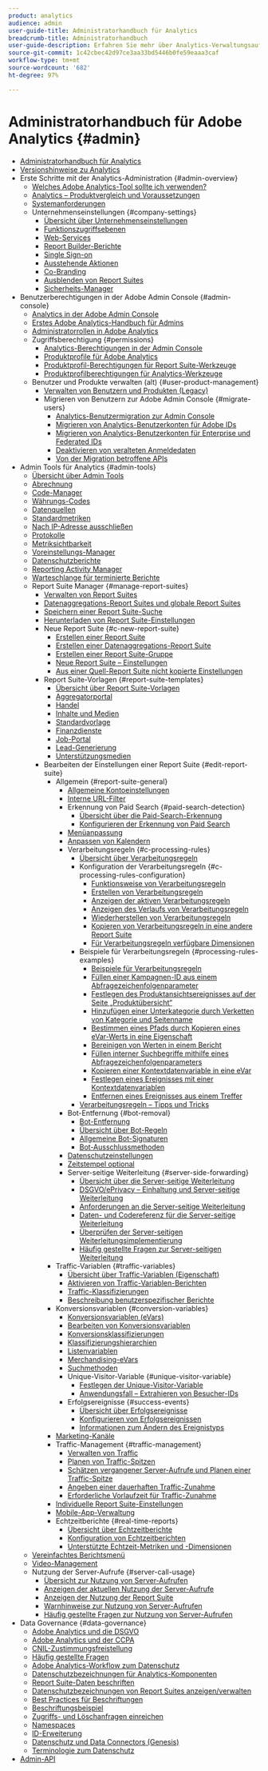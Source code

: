 ```yaml
---
product: analytics
audience: admin
user-guide-title: Administratorhandbuch für Analytics
breadcrumb-title: Administratorhandbuch
user-guide-description: Erfahren Sie mehr über Analytics-Verwaltungsaufgaben, wie z. B. das Verwalten von Benutzern und Produkten in der Experience Cloud Admin Console, das Konfigurieren von Report Suites und mehr.
source-git-commit: 1c42cbec42d97ce3aa33bd5446b0fe59eaaa3caf
workflow-type: tm+mt
source-wordcount: '682'
ht-degree: 97%

---
```



# Administratorhandbuch für Adobe Analytics {#admin}

+ [Administratorhandbuch für Analytics](home.md)
+ [Versionshinweise zu Analytics](https://experienceleague.adobe.com/docs/analytics/release-notes/latest.html?lang=de)
+ Erste Schritte mit der Analytics-Administration {#admin-overview}
   + [Welches Adobe Analytics-Tool sollte ich verwenden?](get-started/which-analytics-tool.md)
   + [Analytics – Produktvergleich und Voraussetzungen](get-started/analytics-product-comparison.md)
   + [Systemanforderungen](get-started/sys-reqs.md)
   + Unternehmenseinstellungen {#company-settings}
      + [Übersicht über Unternehmenseinstellungen](get-started/company/c-company-settings.md)
      + [Funktionszugriffsebenen](get-started/company/feature-access-levels.md)
      + [Web-Services](get-started/company/web-services-admin.md)
      + [Report Builder-Berichte](get-started/company/report-builder-reports-admin.md)
      + [Single Sign-on](get-started/company/single-signon-admin.md)
      + [Ausstehende Aktionen](get-started/company/pending-actions-admin.md)
      + [Co-Branding](get-started/company/co-branding-admin.md)
      + [Ausblenden von Report Suites](get-started/company/c-hide-report-suites.md)
      + [Sicherheits-Manager](get-started/company/security-manager.md)
+ Benutzerberechtigungen in der Adobe Admin Console {#admin-console}
   + [Analytics in der Adobe Admin Console](admin-console/home.md)
   + [Erstes Adobe Analytics-Handbuch für Admins](admin-console/first-admin-guide.md)
   + [Administratorrollen in Adobe Analytics](admin-console/admin-roles-in-analytics.md)
   + Zugriffsberechtigung {#permissions}
      + [Analytics-Berechtigungen in der Admin Console](admin-console/permissions/summary-tables.md)
      + [Produktprofile für Adobe Analytics](admin-console/permissions/product-profile.md)
      + [Produktprofil-Berechtigungen für Report Suite-Werkzeuge](admin-console/permissions/report-suite-tools.md)
      + [Produktprofilberechtigungen für Analytics-Werkzeuge](admin-console/permissions/analytics-tools.md)
   + Benutzer und Produkte verwalten (alt) {#user-product-management}
      + [Verwalten von Benutzern und Produkten (Legacy)](admin-console/user-management2/user-management.md)
      + Migrieren von Benutzern zur Adobe Admin Console {#migrate-users}
         + [Analytics-Benutzermigration zur Admin Console](admin-console/user-management2/user-migration/c-migration-tool.md)
         + [Migrieren von Analytics-Benutzerkonten für Adobe IDs](admin-console/user-management2/user-migration/t-migrate-users.md)
         + [Migrieren von Analytics-Benutzerkonten für Enterprise und Federated IDs](admin-console/user-management2/user-migration/migrate-enterprise.md)
         + [Deaktivieren von veralteten Anmeldedaten](admin-console/user-management2/user-migration/t-disable-legacy-login.md)
         + [Von der Migration betroffene APIs](admin-console/user-management2/user-migration/developer.md)
+ Admin Tools für Analytics {#admin-tools}
   + [Übersicht über Admin Tools](admin/c-admin-tools.md)
   + [Abrechnung](admin/billing-admin.md)
   + [Code-Manager](admin/code-manager-admin.md)
   + [Währungs-Codes](admin/currency.md)
   + [Datenquellen](admin/data-sources.md)
   + [Standardmetriken](admin/default-metrics.md)
   + [Nach IP-Adresse ausschließen](admin/exclude-ip.md)
   + [Protokolle](admin/logs.md)
   + [Metriksichtbarkeit](admin/metric-visibility.md)
   + [Voreinstellungs-Manager](admin/preferences-manager.md)
   + [Datenschutzberichte](admin/privacy-reporting.md)
   + [Reporting Activity Manager](admin/reporting-activity.md)
   + [Warteschlange für terminierte Berichte](admin/scheduled-reports-admin.md)
   + Report Suite Manager {#manage-report-suites}
      + [Verwalten von Report Suites](admin/c-manage-report-suites/report-suites-admin.md)
      + [Datenaggregations-Report Suites und globale Report Suites](admin/c-manage-report-suites/rollup-report-suite.md)
      + [Speichern einer Report Suite-Suche](admin/c-manage-report-suites/t-report-suite-saved-search.md)
      + [Herunterladen von Report Suite-Einstellungen](admin/c-manage-report-suites/t-download-rs-settings.md)
      + Neue Report Suite {#c-new-report-suite}
         + [Erstellen einer Report Suite](admin/c-manage-report-suites/c-new-report-suite/t-create-a-report-suite.md)
         + [Erstellen einer Datenaggregations-Report Suite](admin/c-manage-report-suites/c-new-report-suite/t-rollups.md)
         + [Erstellen einer Report Suite-Gruppe](admin/c-manage-report-suites/c-new-report-suite/t-create-rs-group.md)
         + [Neue Report Suite – Einstellungen](admin/c-manage-report-suites/c-new-report-suite/new-report-suite.md)
         + [Aus einer Quell-Report Suite nicht kopierte Einstellungen](admin/c-manage-report-suites/c-new-report-suite/settings-not-copied-from-rs.md)
      + Report Suite-Vorlagen {#report-suite-templates}
         + [Übersicht über Report Suite-Vorlagen](admin/c-manage-report-suites/c-report-suite-templates/report-suite-templates.md)
         + [Aggregatorportal](admin/c-manage-report-suites/c-report-suite-templates/aggregator-portal.md)
         + [Handel](admin/c-manage-report-suites/c-report-suite-templates/commerce-admin.md)
         + [Inhalte und Medien](admin/c-manage-report-suites/c-report-suite-templates/content-media.md)
         + [Standardvorlage](admin/c-manage-report-suites/c-report-suite-templates/default-rs-template.md)
         + [Finanzdienste](admin/c-manage-report-suites/c-report-suite-templates/financial-services.md)
         + [Job-Portal](admin/c-manage-report-suites/c-report-suite-templates/job-portal.md)
         + [Lead-Generierung](admin/c-manage-report-suites/c-report-suite-templates/lead-generation.md)
         + [Unterstützungsmedien](admin/c-manage-report-suites/c-report-suite-templates/support-media.md)
      + Bearbeiten der Einstellungen einer Report Suite {#edit-report-suite}
         + Allgemein {#report-suite-general}
            + [Allgemeine Kontoeinstellungen](admin/c-manage-report-suites/c-edit-report-suites/general/general-acct-settings-admin.md)
            + [Interne URL-Filter](admin/c-manage-report-suites/c-edit-report-suites/general/internal-url-filter-admin.md)
            + Erkennung von Paid Search {#paid-search-detection}
               + [Übersicht über die Paid-Search-Erkennung](admin/c-manage-report-suites/c-edit-report-suites/general/paid-search-detection/paid-search-detection.md)
               + [Konfigurieren der Erkennung von Paid Search](admin/c-manage-report-suites/c-edit-report-suites/general/paid-search-detection/t-paid-search-detection.md)
            + [Menüanpassung](admin/c-manage-report-suites/c-edit-report-suites/general/customize-menus.md)
            + [Anpassen von Kalendern](admin/c-manage-report-suites/c-edit-report-suites/general/custom-calendar.md)
            + Verarbeitungsregeln {#c-processing-rules}
               + [Übersicht über Verarbeitungsregeln](admin/c-manage-report-suites/c-edit-report-suites/general/c-processing-rules/processing-rules.md)
               + Konfiguration der Verarbeitungsregeln {#c-processing-rules-configuration}
                  + [Funktionsweise von Verarbeitungsregeln](admin/c-manage-report-suites/c-edit-report-suites/general/c-processing-rules/c-processing-rules-configuration/processing-rules-about.md)
                  + [Erstellen von Verarbeitungsregeln](admin/c-manage-report-suites/c-edit-report-suites/general/c-processing-rules/c-processing-rules-configuration/t-processing-rules.md)
                  + [Anzeigen der aktiven Verarbeitungsregeln](admin/c-manage-report-suites/c-edit-report-suites/general/c-processing-rules/c-processing-rules-configuration/t-processing-rules-view.md)
                  + [Anzeigen des Verlaufs von Verarbeitungsregeln](admin/c-manage-report-suites/c-edit-report-suites/general/c-processing-rules/c-processing-rules-configuration/t-processing-rule-view-history.md)
                  + [Wiederherstellen von Verarbeitungsregeln](admin/c-manage-report-suites/c-edit-report-suites/general/c-processing-rules/c-processing-rules-configuration/t-processing-rules-restore.md)
                  + [Kopieren von Verarbeitungsregeln in eine andere Report Suite](admin/c-manage-report-suites/c-edit-report-suites/general/c-processing-rules/c-processing-rules-configuration/t-processing-rules-copy-to-rs.md)
                  + [Für Verarbeitungsregeln verfügbare Dimensionen](admin/c-manage-report-suites/c-edit-report-suites/general/c-processing-rules/processing-rule-dimensions.md)
               + Beispiele für Verarbeitungsregeln {#processing-rules-examples}
                  + [Beispiele für Verarbeitungsregeln](admin/c-manage-report-suites/c-edit-report-suites/general/c-processing-rules/processing-rules-examples/processing-rules-examples.md)
                  + [Füllen einer Kampagnen-ID aus einem Abfragezeichenfolgenparameter](admin/c-manage-report-suites/c-edit-report-suites/general/c-processing-rules/processing-rules-examples/processing-rules-populate-campaign-id.md)
                  + [Festlegen des Produktansichtsereignisses auf der Seite „Produktübersicht“](admin/c-manage-report-suites/c-edit-report-suites/general/c-processing-rules/processing-rules-examples/setting-the-product-view-event.md)
                  + [Hinzufügen einer Unterkategorie durch Verketten von Kategorie und Seitenname](admin/c-manage-report-suites/c-edit-report-suites/general/c-processing-rules/processing-rules-examples/subcategory-concatenating.md)
                  + [Bestimmen eines Pfads durch Kopieren eines eVar-Werts in eine Eigenschaft](admin/c-manage-report-suites/c-edit-report-suites/general/c-processing-rules/processing-rules-examples/processing-rules-determining-path.md)
                  + [Bereinigen von Werten in einem Bericht](admin/c-manage-report-suites/c-edit-report-suites/general/c-processing-rules/processing-rules-examples/clean-up-values-in-a-report.md)
                  + [Füllen interner Suchbegriffe mithilfe eines Abfragezeichenfolgenparameters](admin/c-manage-report-suites/c-edit-report-suites/general/c-processing-rules/processing-rules-examples/processing-rules-populating-internal-search.md)
                  + [Kopieren einer Kontextdatenvariable in eine eVar](admin/c-manage-report-suites/c-edit-report-suites/general/c-processing-rules/processing-rules-examples/processing-rules-copy-context-data.md)
                  + [Festlegen eines Ereignisses mit einer Kontextdatenvariablen](admin/c-manage-report-suites/c-edit-report-suites/general/c-processing-rules/processing-rules-examples/processing-rules-copy-context-data-event.md)
                  + [Entfernen eines Ereignisses aus einem Treffer](admin/c-manage-report-suites/c-edit-report-suites/general/c-processing-rules/processing-rules-examples/processing-rules-remove-event.md)
               + [Verarbeitungsregeln – Tipps und Tricks](admin/c-manage-report-suites/c-edit-report-suites/general/c-processing-rules/processing-rules-tips.md)
            + Bot-Entfernung {#bot-removal}
               + [Bot-Entfernung](admin/c-manage-report-suites/c-edit-report-suites/general/bot-removal/bot-removal.md)
               + [Übersicht über Bot-Regeln](admin/c-manage-report-suites/c-edit-report-suites/general/bot-removal/bot-rules.md)
               + [Allgemeine Bot-Signaturen](admin/c-manage-report-suites/c-edit-report-suites/general/bot-removal/bot-signatures.md)
               + [Bot-Ausschlussmethoden](admin/c-manage-report-suites/c-edit-report-suites/general/bot-removal/bot-exclusion-methods.md)
            + [Datenschutzeinstellungen](admin/c-manage-report-suites/c-edit-report-suites/general/privacy-settings.md)
            + [Zeitstempel optional](admin/c-manage-report-suites/c-edit-report-suites/general/timestamp-optional.md)
            + Server-seitige Weiterleitung {#server-side-forwarding}
               + [Übersicht über die Server-seitige Weiterleitung](admin/c-manage-report-suites/c-edit-report-suites/general/c-server-side-forwarding/ssf.md)
               + [DSGVO/ePrivacy – Einhaltung und Server-seitige Weiterleitung](admin/c-manage-report-suites/c-edit-report-suites/general/c-server-side-forwarding/ssf-gdpr.md)
               + [Anforderungen an die Server-seitige Weiterleitung](admin/c-manage-report-suites/c-edit-report-suites/general/c-server-side-forwarding/ssf-requirements.md)
               + [Daten- und Codereferenz für die Server-seitige Weiterleitung](admin/c-manage-report-suites/c-edit-report-suites/general/c-server-side-forwarding/ssf-reference.md)
               + [Überprüfen der Server-seitigen Weiterleitungsimplementierung](admin/c-manage-report-suites/c-edit-report-suites/general/c-server-side-forwarding/ssf-verify.md)
               + [Häufig gestellte Fragen zur Server-seitigen Weiterleitung](admin/c-manage-report-suites/c-edit-report-suites/general/c-server-side-forwarding/ssf-faq.md)
         + Traffic-Variablen {#traffic-variables}
            + [Übersicht über Traffic-Variablen (Eigenschaft)](admin/c-manage-report-suites/c-edit-report-suites/c-traffic-variables/traffic-var.md)
            + [Aktivieren von Traffic-Variablen-Berichten](admin/c-manage-report-suites/c-edit-report-suites/c-traffic-variables/t-traffic-variable.md)
            + [Traffic-Klassifizierungen](admin/c-manage-report-suites/c-edit-report-suites/c-traffic-variables/traffic-classifications.md)
            + [Beschreibung benutzerspezifischer Berichte](admin/c-manage-report-suites/c-edit-report-suites/c-traffic-variables/custom-desc-admin.md)
         + Konversionsvariablen {#conversion-variables}
            + [Konversionsvariablen (eVars)](admin/c-manage-report-suites/c-edit-report-suites/conversion-var-admin/conversion-var-admin.md)
            + [Bearbeiten von Konversionsvariablen](admin/c-manage-report-suites/c-edit-report-suites/conversion-var-admin/t-conversion-variables-admin.md)
            + [Konversionsklassifizierungen](admin/c-manage-report-suites/c-edit-report-suites/conversion-var-admin/conversion-classifications.md)
            + [Klassifizierungshierarchien](admin/c-manage-report-suites/c-edit-report-suites/conversion-var-admin/classification-hierarchies.md)
            + [Listenvariablen](admin/c-manage-report-suites/c-edit-report-suites/conversion-var-admin/list-var-admin.md)
            + [Merchandising-eVars](admin/c-manage-report-suites/c-edit-report-suites/conversion-var-admin/merchandising-evars.md)
            + [Suchmethoden](admin/c-manage-report-suites/c-edit-report-suites/conversion-var-admin/finding-methods.md)
            + Unique-Visitor-Variable {#unique-visitor-variable}
               + [Festlegen der Unique-Visitor-Variable](admin/c-manage-report-suites/c-edit-report-suites/conversion-var-admin/unique-visitor-variable-admin/t-unique-visitor-variable.md)
               + [Anwendungsfall – Extrahieren von Besucher-IDs](admin/c-manage-report-suites/c-edit-report-suites/conversion-var-admin/unique-visitor-variable-admin/extract-visitorids-usecase.md)
            + Erfolgsereignisse {#success-events}
               + [Übersicht über Erfolgsereignisse](admin/c-manage-report-suites/c-edit-report-suites/conversion-var-admin/c-success-events/success-event.md)
               + [Konfigurieren von Erfolgsereignissen](admin/c-manage-report-suites/c-edit-report-suites/conversion-var-admin/c-success-events/t-success-events.md)
               + [Informationen zum Ändern des Ereignistyps](admin/c-manage-report-suites/c-edit-report-suites/conversion-var-admin/c-success-events/event-type.md)
         + [Marketing-Kanäle](admin/c-manage-report-suites/c-edit-report-suites/marketing-channels-admin.md)
         + Traffic-Management {#traffic-management}
            + [Verwalten von Traffic](admin/c-manage-report-suites/c-edit-report-suites/c-traffic-management/traffic-management.md)
            + [Planen von Traffic-Spitzen](admin/c-manage-report-suites/c-edit-report-suites/c-traffic-management/t-traffic-schedule-spike.md)
            + [Schätzen vergangener Server-Aufrufe und Planen einer Traffic-Spitze](admin/c-manage-report-suites/c-edit-report-suites/c-traffic-management/traffic-spike-estimate-past-server-calls.md)
            + [Angeben einer dauerhaften Traffic-Zunahme](admin/c-manage-report-suites/c-edit-report-suites/c-traffic-management/t-traffic-permanent.md)
            + [Erforderliche Vorlaufzeit für Traffic-Zunahme](admin/c-manage-report-suites/c-edit-report-suites/c-traffic-management/traffic-lead-time.md)
         + [Individuelle Report Suite-Einstellungen](admin/c-manage-report-suites/c-edit-report-suites/individual-rs-settings.md)
         + [Mobile-App-Verwaltung](admin/c-manage-report-suites/c-edit-report-suites/mobile-management.md)
         + Echtzeitberichte {#real-time-reports}
            + [Übersicht über Echtzeitberichte](admin/c-manage-report-suites/c-edit-report-suites/realtime/realtime.md)
            + [Konfiguration von Echtzeitberichten](admin/c-manage-report-suites/c-edit-report-suites/realtime/t-realtime-admin.md)
            + [Unterstützte Echtzeit-Metriken und -Dimensionen](admin/c-manage-report-suites/c-edit-report-suites/realtime/realtime-metrics.md)
   + [Vereinfachtes Berichtsmenü](admin/t-simplified-menu.md)
   + [Video-Management](admin/video-management.md)
   + Nutzung der Server-Aufrufe {#server-call-usage}
      + [Übersicht zur Nutzung von Server-Aufrufen](admin/c-server-call-usage/overage-overview.md)
      + [Anzeigen der aktuellen Nutzung der Server-Aufrufe](admin/c-server-call-usage/server-call-usage-dashboard.md)
      + [Anzeigen der Nutzung der Report Suite](admin/c-server-call-usage/report-suite-usage.md)
      + [Warnhinweise zur Nutzung von Server-Aufrufen](admin/c-server-call-usage/scu-alerts.md)
      + [Häufig gestellte Fragen zur Nutzung von Server-Aufrufen](admin/c-server-call-usage/overage-faq.md)
+ Data Governance {#data-governance}
   + [Adobe Analytics und die DSGVO](c-data-governance/an-gdpr-overview.md)
   + [Adobe Analytics und der CCPA](c-data-governance/an-ccpa-overview.md)
   + [CNIL-Zustimmungsfreistellung](c-data-governance/cnil-consent-exemption.md)
   + [Häufig gestellte Fragen](c-data-governance/gdpr-faq.md)
   + [Adobe Analytics-Workflow zum Datenschutz](c-data-governance/an-gdpr-workflow.md)
   + [Datenschutzbezeichnungen für Analytics-Komponenten](c-data-governance/gdpr-labels.md)
   + [Report Suite-Daten beschriften](c-data-governance/gdpr-setup-reportsuite.md)
   + [Datenschutzbezeichnungen von Report Suites anzeigen/verwalten](c-data-governance/gdpr-view-settings.md)
   + [Best Practices für Beschriftungen](c-data-governance/gdpr-analytics-ids.md)
   + [Beschriftungsbeispiel](c-data-governance/gdpr-labeling-example.md)
   + [Zugriffs- und Löschanfragen einreichen](c-data-governance/gdpr-submit-access-delete.md)
   + [Namespaces](c-data-governance/gdpr-namespaces.md)
   + [ID-Erweiterung](c-data-governance/gdpr-id-expansion.md)
   + [Datenschutz und Data Connectors (Genesis)](c-data-governance/data-connectors-gdpr.md)
   + [Terminologie zum Datenschutz](c-data-governance/gdpr-terminology.md)
+ [Admin-API](c-admin-api/c-admin-api.md)
